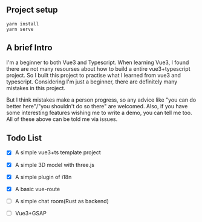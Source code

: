 ## Project setup
```
yarn install
yarn serve
```

## A brief Intro 
I'm a beginner to both Vue3 and Typescript. When learning Vue3, I found there are not many resourses about how to build a entire vue3+typescript project.
So I built this project to practise what I learned from vue3 and typescript.
Considering I'm just a beginner, there are definitely many mistakes in this project.

But I think mistakes make a person progress, so any advice like "you can do better here"/"you shouldn't do so there" are welcomed.
Also, if you have some interesting features wishing me to write a demo, you can tell me too.
All of these above can be told me via issues.

## Todo List
- [x] A simple vue3+ts template project
- [x] A simple 3D model with three.js
- [x] A simple plugin of i18n
- [x] A basic vue-route
- [ ] A simple chat room(Rust as backend)
- [ ] Vue3+GSAP


